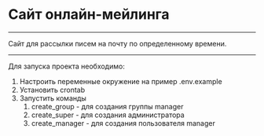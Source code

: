 # Сайт онлайн-мейлинга
___

Сайт для рассылки писем на почту по определенному времени.
___

Для запуска проекта необходимо:
1) Настроить переменные окружение на пример .env.example
2) Установить crontab 
3) Запустить команды
   1) create_group - для создания группы manager
   2) create_super - для создания администратора
   3) create_manager - для создания пользователя manager

